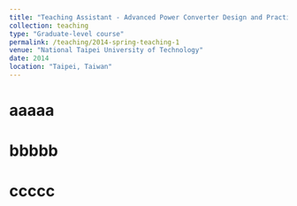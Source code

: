 ```yaml
---
title: "Teaching Assistant - Advanced Power Converter Design and Practices"
collection: teaching
type: "Graduate-level course"
permalink: /teaching/2014-spring-teaching-1
venue: "National Taipei University of Technology"
date: 2014
location: "Taipei, Taiwan"
---
```




aaaaa
======

bbbbb
======

ccccc
======
